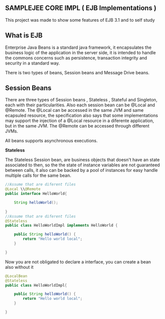 ## SAMPLEJEE CORE IMPL ( EJB Implementations )

This project was made to show some features of EJB 3.1 and to self study

## What is EJB 

Enterprise Java Beans is a standard java framework, it encapsulates the business logic of the application in the server side, it is intended to handle the commons concerns such as persistence, transaction integrity and security in a standard way.

There is two types of beans, Session beans and Message Drive beans.


## Session Beans

There are three types of Session beans , Stateless , Stateful and Singleton, each with their particularities. Also each session bean can be @Local and @Remote. The @Local can be accessed in the same JVM and same ecapsuled resource, the specification also says that some implementations may support the injection of a @Local resource in a diferente application, but in the same JVM. The @Remote can be accessed through different JVMs. 

All beans supports asynchronous executions. 


**Stateless**

The Stateless Session bean, are business objects that doesn't have an state associated to then, so the the state of instance variables are not guaranteed between calls, it also can be backed by a pool of instances for easy handle multiple calls for the same bean.

```java
//Assume that are diferent files
@Local \\@Remote
public interface HelloWorld{

	String helloWorld();
	
}
//Assume that are diferent files
@Stateless
public class HelloWorldImpl implements HelloWorld {

	public String helloWorld() {
		return "Hello world local";
	}

}
```

Now you are not obligated to declare a interface, you can create a bean also without it

```java
@LocalBean
@Stateless
public class HelloWorldImpl{

	public String helloWorld() {
		return "Hello world local";
	}

}
``` 





